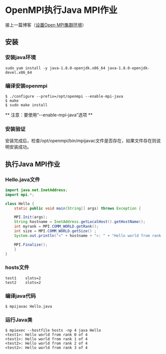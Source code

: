 # OpenMPI执行Java MPI作业

接上一篇博客（[设置Open MPI集群环境](http://blog.csdn.net/kongxx/article/details/？？？)）

## 安装

### 安装java环境

``` shell
sudo yum install -y java-1.8.0-openjdk.x86_64 java-1.8.0-openjdk-devel.x86_64
```

### 编译安装openmpi

``` shell
$ ./configure --prefix=/opt/openmpi --enable-mpi-java
$ make
$ sudo make install
```
** 注意：要使用“--enable-mpi-java”选项 **

### 安装验证

安装完成后，检查/opt/openmpi/bin/mpijavac文件是否存在，如果文件存在则说明安装成功。


## 执行Java MPI作业

###  Hello.java文件

``` java
import java.net.InetAddress;
import mpi.*;

class Hello {
    static public void main(String[] args) throws Exception {

	MPI.Init(args);
	String hostname = InetAddress.getLocalHost().getHostName();
	int myrank = MPI.COMM_WORLD.getRank();
	int size = MPI.COMM_WORLD.getSize() ;
	System.out.println("<" + hostname + ">: " + "Hello world from rank " + myrank + " of " + size);

	MPI.Finalize();
    }
}
```

### hosts文件

``` shell
test1    slots=2
test2    slots=2
```

### 编译java代码

``` shell
$ mpijavac Hello.java
```

### 运行Java类

``` shell
$ mpiexec --hostfile hosts -np 4 java Hello
<test1>: Hello world from rank 0 of 4
<test1>: Hello world from rank 1 of 4
<test2>: Hello world from rank 2 of 4
<test2>: Hello world from rank 3 of 4
```
